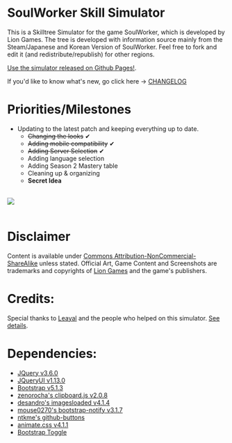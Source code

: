 # SoulWorker Skill Simulator
This is a Skilltree Simulator for the game SoulWorker, which is developed by Lion Games.
The tree is developed with information source mainly from the Steam/Japanese and Korean Version of SoulWorker. Feel free to fork and edit it (and redistribute/republish) for other regions.

[Use the simulator released on Github Pages!](https://eden333.github.io/swskillsimu/).

If you'd like to know what's new, go click here -> [CHANGELOG](https://github.com/Eden333/swskillsimu/blob/master/CHANGELOG.md)

# Priorities/Milestones
- Updating to the latest patch and keeping everything up to date.
  - ~~Changing the looks~~ ✔
  - ~~Adding mobile compatibility~~ ✔
  - ~~Adding Server Selection~~ ✔
  - Adding language selection
  - Adding Season 2 Mastery table
  - Cleaning up & organizing
  - **Secret Idea**

<br><a href="https://www.buymeacoffee.com/Eden333"><img src="https://img.buymeacoffee.com/button-api/?text=Buy me a pizza&emoji=🍕&slug=Eden333&button_colour=ff76ac&font_colour=ffffff&font_family=Lato&outline_colour=FFDCE9&coffee_colour=FFDD00" /></a><br><br>

# Disclaimer
Content is available under [Commons Attribution-NonCommercial-ShareAlike](https://creativecommons.org/licenses/by-nc-sa/3.0/) unless stated.
Official Art, Game Content and Screenshots are trademarks and copyrights of [Lion Games](http://www.liongames.co.kr/Front/) and the game's publishers.

# Credits:
Special thanks to [Leayal](https://github.com/Leayal) and the people who helped on this simulator. [See details](https://Eden333.github.io/swskillsimu/).

# Dependencies:
- [JQuery v3.6.0](https://jquery.com)
- [JQueryUI v1.13.0](https://jqueryui.com)
- [Bootstrap v5.1.3](https://getbootstrap.com/docs/5.1/getting-started/introduction)
- [zenorocha's clipboard.js v2.0.8](https://github.com/zenorocha/clipboard.js)
- [desandro's imagesloaded v4.1.4](https://github.com/desandro/imagesloaded)
- [mouse0270's bootstrap-notify v3.1.7](https://github.com/mouse0270/bootstrap-notify)
- [ntkme's github-buttons](https://github.com/ntkme/github-buttons)
- [animate.css v4.1.1](https://github.com/daneden/animate.css)
- [Bootstrap Toggle](https://gitbrent.github.io/bootstrap4-toggle)
